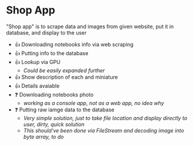 # Shop App
"Shop app" is to scrape data and images from given website, put it in database, and display to the user

- :+1: Downloading notebooks info via web scraping
- :+1: Putting info to the database
- :+1: Lookup via GPU
  - _Could be easily expanded further_
- :+1: Show description of each and miniature
- :+1: Details avaiable
- :question: Downloading notebooks photo 
  - _working as a console app, not as a web app, no idea why_
- :question: Putting raw iamge data to the database 
  - _Very simple solution, just to take file location and display directly to user, dirty, quick solution_
  - _This should've been done via FileStream and decoding image into byte array, to do_
